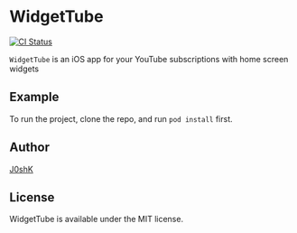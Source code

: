 # WidgetTube

[![CI Status](https://img.shields.io/travis/J0shK/WidgetTube.svg?style=flat)](https://travis-ci.org/J0shK/WidgetTube)

`WidgetTube` is an iOS app for your YouTube subscriptions with home screen widgets

## Example

To run the project, clone the repo, and run `pod install` first.

## Author

[J0shK](https://github.com/J0shK)

## License

WidgetTube is available under the MIT license.
